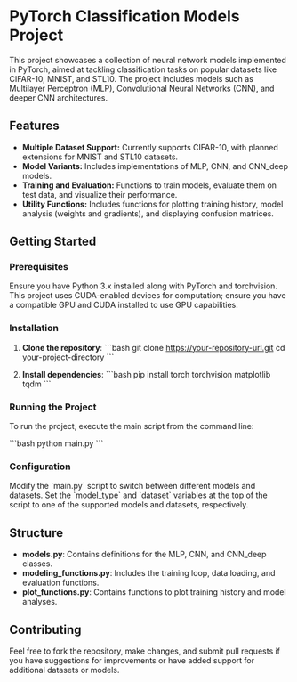 
# PyTorch Classification Models Project

This project showcases a collection of neural network models implemented in PyTorch, aimed at tackling classification tasks on popular datasets like CIFAR-10, MNIST, and STL10. The project includes models such as Multilayer Perceptron (MLP), Convolutional Neural Networks (CNN), and deeper CNN architectures.

## Features

- **Multiple Dataset Support:** Currently supports CIFAR-10, with planned extensions for MNIST and STL10 datasets.
- **Model Variants:** Includes implementations of MLP, CNN, and CNN_deep models.
- **Training and Evaluation:** Functions to train models, evaluate them on test data, and visualize their performance.
- **Utility Functions:** Includes functions for plotting training history, model analysis (weights and gradients), and displaying confusion matrices.

## Getting Started

### Prerequisites

Ensure you have Python 3.x installed along with PyTorch and torchvision. This project uses CUDA-enabled devices for computation; ensure you have a compatible GPU and CUDA installed to use GPU capabilities.

### Installation

1. **Clone the repository**:
   \`\`\`bash
   git clone https://your-repository-url.git
   cd your-project-directory
   \`\`\`

2. **Install dependencies**:
   \`\`\`bash
   pip install torch torchvision matplotlib tqdm
   \`\`\`

### Running the Project

To run the project, execute the main script from the command line:

\`\`\`bash
python main.py
\`\`\`

### Configuration

Modify the \`main.py\` script to switch between different models and datasets. Set the \`model_type\` and \`dataset\` variables at the top of the script to one of the supported models and datasets, respectively.

## Structure

- **models.py**: Contains definitions for the MLP, CNN, and CNN_deep classes.
- **modeling_functions.py**: Includes the training loop, data loading, and evaluation functions.
- **plot_functions.py**: Contains functions to plot training history and model analyses.

## Contributing

Feel free to fork the repository, make changes, and submit pull requests if you have suggestions for improvements or have added support for additional datasets or models.
